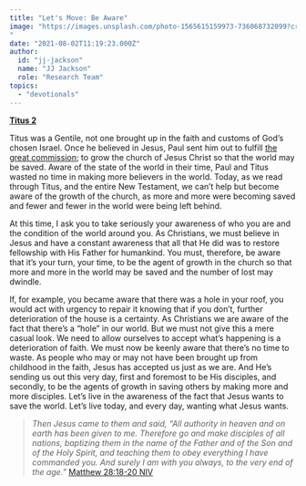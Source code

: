 ```yaml
---
title: "Let's Move: Be Aware"
image: "https://images.unsplash.com/photo-1565615159973-736068732099?crop=entropy&cs=srgb&fm=jpg&ixid=Mnw5NjYxfDB8MXxzZWFyY2h8MTB8fFRydXRofGVufDB8fHx8MTYxODIzNjM3Mw&ixlib=rb-1.2.1&q=85
"
date: "2021-08-02T11:19:23.000Z"
author:
  id: "jj-jackson"
  name: "JJ Jackson"
  role: "Research Team"
topics:
  - "devotionals"
---
```

[**Titus 2**][1]

Titus was a Gentile, not one brought up in the faith and customs of God’s chosen Israel. Once he believed in Jesus, Paul sent him out to fulfill [the great commission][2]; to grow the church of Jesus Christ so that the world may be saved. Aware of the state of the world in their time, Paul and Titus wasted no time in making more believers in the world. Today, as we read through Titus, and the entire New Testament, we can’t help but become aware of the growth of the church, as more and more were becoming saved and fewer and fewer in the world were being left behind.

At this time, I ask you to take seriously your awareness of who you are and the condition of the world around you. As Christians, we must believe in Jesus and have a constant awareness that all that He did was to restore fellowship with His Father for humankind. You must, therefore, be aware that it’s your turn, your time, to be the agent of growth in the church so that more and more in the world may be saved and the number of lost may dwindle.

If, for example, you became aware that there was a hole in your roof, you would act with urgency to repair it knowing that if you don’t, further deterioration of the house is a certainty. As Christians we are aware of the fact that there’s a “hole” in our world. But we must not give this a mere casual look. We need to allow ourselves to accept what’s happening is a deterioration of faith. We must now be keenly aware that there’s no time to waste. As people who may or may not have been brought up from childhood in the faith, Jesus has accepted us just as we are. And He’s sending us out this very day, first and foremost to be His disciples, and secondly, to be the agents of growth in saving others by making more and more disciples. Let’s live in the awareness of the fact that Jesus wants to save the world. Let’s live today, and every day, wanting what Jesus wants.

> _Then Jesus came to them and said, “All authority in heaven and on earth has been given to me. Therefore go and make disciples of all nations, baptizing them in the name of the Father and of the Son and of the Holy Spirit, and teaching them to obey everything I have commanded you. And surely I am with you always, to the very end of the age.”_ [Matthew 28:18-20 NIV][2]

[1]: https://biblehub.com/titus/2.htm
[2]: https://www.biblegateway.com/passage/?search=Matthew+28%3A18-20&version=NIV
